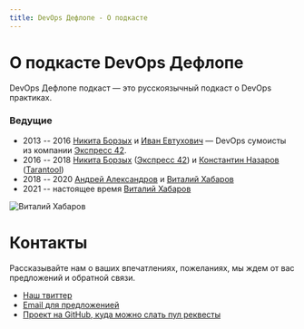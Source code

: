 ```yaml
---
title: DevOps Дефлопе - О подкасте
---
```


# О подкасте DevOps Дефлопе

DevOps Дефлопе подкаст — это русскоязычный подкаст о DevOps практиках.

### Ведущие
* 2013 -- 2016 [Никита Борзых](https://twitter.com/ex_sample) и [Иван Евтухович](http://evtuhovich.ru/about) — DevOps сумоисты из компании
[Экспресс 42](http://express42.com).
* 2016 -- 2018 [Никита Борзых](https://twitter.com/ex_sample) ([Экспресс 42](http://express42.com)) и [Константин Назаров](https://twitter.com/racktear) ([Tarantool](http://tarantool.org))
* 2018 -- 2020 [Андрей Александров](https://t.me/aladmit_world) и [Виталий Хабаров](https://twitter.com/vitkhab)
* 2021 -- настоящее время [Виталий Хабаров](https://vitkhab.pro)

<div>
  <img src="/images/vitkhab.png" title="Виталий Хабаров" />
</div>

# Контакты

Рассказывайте нам о ваших впечатлениях, пожеланиях, мы ждем от вас предложений и обратной связи.

* [Наш твиттер](https://twitter.com/devopsdeflope)
* [Email для предложенией](mailto:input@devopsdeflope.ru)
* [Проект на GitHub, куда можно слать пул реквесты](https://github.com/devopsdeflope-podcast/deflope)
